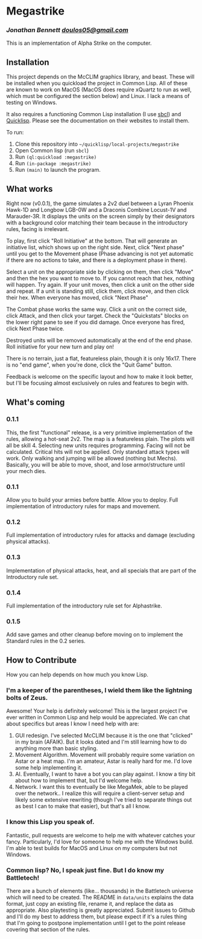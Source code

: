 # Megastrike

### _Jonathan Bennett <doulos05@gmail.com>_

This is an implementation of Alpha Strike on the computer.

## Installation

This project depends on the McCLIM graphics library, and beast. These will be installed when you quickload the project in Common Lisp. All of these are known to work on MacOS (MacOS does require xQuartz to run as well, which must be configured the section below) and Linux. I lack a means of testing on Windows.

It also requires a functioning Common Lisp installation (I use [sbcl](http://www.sbcl.org "SBCL")) and [Quicklisp](https://www.quicklisp.org/beta/ "Quicklisp"). Please see the documentation on their websites to install them.

To run:

1. Clone this repository into `~/quicklisp/local-projects/megastrike`
2. Open Common lisp (run `sbcl`)
3. Run `(ql:quickload :megastrike)`
4. Run `(in-package :megastrike)`
5. Run `(main)` to launch the program.

## What works

Right now (v0.0.1), the game simulates a 2v2 duel between a Lyran Phoenix Hawk-1D and Longbow LGB-0W and a Draconis Combine Locust-1V and Marauder-3R. It displays the units on the screen simply by their designators with a background color matching their team because in the introductory rules, facing is irrelevant.

To play, first click "Roll Initiative" at the bottom. That will generate an initiative list, which shows up on the right side. Next, click "Next phase" until you get to the Movement phase (Phase advancing is not yet automatic if there are no actions to take, and there is a deployment phase in there).

Select a unit on the appropriate side by clicking on them, then click "Move" and then the hex you want to move to. If you cannot reach that hex, nothing will happen. Try again. If your unit moves, then click a unit on the other side and repeat. If a unit is standing still, click them, click move, and then click their hex. When everyone has moved, click "Next Phase"

The Combat phase works the same way. Click a unit on the correct side, click Attack, and then click your target. Check the "Quickstats" blocks on the lower right pane to see if you did damage. Once everyone has fired, click Next Phase twice.

Destroyed units will be removed automatically at the end of the end phase. Roll initiative for your new turn and play on!

There is no terrain, just a flat, featureless plain, though it is only 16x17. There is no "end game", when you're done, click the "Quit Game" button.

Feedback is welcome on the specific layout and how to make it look better, but I'll be focusing almost exclusively on rules and features to begin with.

## What's coming

### 0.1.1

This, the first "functional" release, is a very primitive implementation of the rules, allowing a hot-seat 2v2. The map is a featureless plain. The pilots will all be skill 4. Selecting new units requires programming. Facing will not be calculated. Critical hits will not be applied. Only standard attack types will work. Only walking and jumping will be allowed (nothing but Mechs). Basically, you will be able to move, shoot, and lose armor/structure until your mech dies.

### 0.1.1

Allow you to build your armies before battle. Allow you to deploy. Full implementation of introductory rules for maps and movement.

### 0.1.2

Full implementation of introductory rules for attacks and damage (excluding physical attacks).

### 0.1.3

Implementation of physical attacks, heat, and all specials that are part of the Introductory rule set.

### 0.1.4

Full implementation of the introductory rule set for Alphastrike.

### 0.1.5

Add save games and other cleanup before moving on to implement the Standard rules in the 0.2 series.

## How to Contribute

How you can help depends on how much you know Lisp.

### I'm a keeper of the parentheses, I wield them like the lightning bolts of Zeus.

Awesome! Your help is definitely welcome! This is the largest project I've ever written in Common Lisp and help would be appreciated. We can chat about specifics but areas I know I need help with are:

1. GUI redesign. I've selected McCLIM because it is the one that "clicked" in my brain (AFAIK). But it looks dated and I'm still learning how to do anything more than basic styling.
2. Movement Algorithm. Movement will probably require some variation on Astar or a heat map. I'm an amateur, Astar is really hard for me. I'd love some help implementing it.
3. AI. Eventually, I want to have a bot you can play against. I know a tiny bit about how to implement that, but I'd welcome help.
4. Network. I want this to eventually be like MegaMek, able to be played over the network.. I realize this will require a client-server setup and likely some extensive rewriting (though I've tried to separate things out as best I can to make that easier), but that's all I know.

### I know this Lisp you speak of.

Fantastic, pull requests are welcome to help me with whatever catches your fancy. Particularly, I'd love for someone to help me with the Windows build. I'm able to test builds for MacOS and Linux on my computers but not Windows.

### Common lisp? No, I speak just fine. But I do know my Battletech!

There are a bunch of elements (like... thousands) in the Battletech universe which will need to be created. The README in `data/units` explains the data format, just copy an existing file, rename it, and replace the data as appropriate. Also playtesting is greatly appreciated. Submit issues to Github and I'll do my best to address them, but please expect if it's a rules thing that I'm going to postpone implementation until I get to the point release covering that section of the rules.
